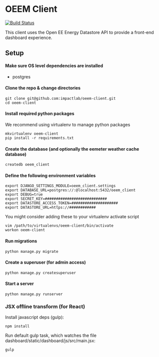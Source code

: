 OEEM Client
===========

[![Build Status](https://travis-ci.org/impactlab/oeem-client.svg?branch=master)](https://travis-ci.org/impactlab/oeem-client)

This client uses the Open EE Energy Datastore API to provide a front-end
dashboard experience.

Setup
-----

#### Make sure OS level dependencies are installed

- postgres

#### Clone the repo & change directories

    git clone git@github.com:impactlab/oeem-client.git
    cd oeem-client

#### Install required python packages

We recommend using virtualenv to manage python packages

    mkvirtualenv oeem-client
    pip install -r requirements.txt

#### Create the database (and optionally the eemeter weather cache database)

    createdb oeem_client

#### Define the following environment variables

    export DJANGO_SETTINGS_MODULE=oeem_client.settings
    export DATABASE_URL=postgres://:@localhost:5432/oeem_client
    export DEBUG=true
    export SECRET_KEY=############################
    export DATASTORE_ACCESS_TOKEN=#####################
    export DATASTORE_URL=https://############

You might consider adding these to your virtualenv activate script

    vim /path/to/virtualenvs/oeem-client/bin/activate
    workon oeem-client

#### Run migrations

    python manage.py migrate

#### Create a superuser (for admin access)

    python manage.py createsuperuser

#### Start a server

    python manage.py runserver

### JSX offline transform (for React)

Install javascript deps (gulp):

    npm install

Run default gulp task, which watches the file dashboard/static/dashboard/js/src/main.jsx:

    gulp
